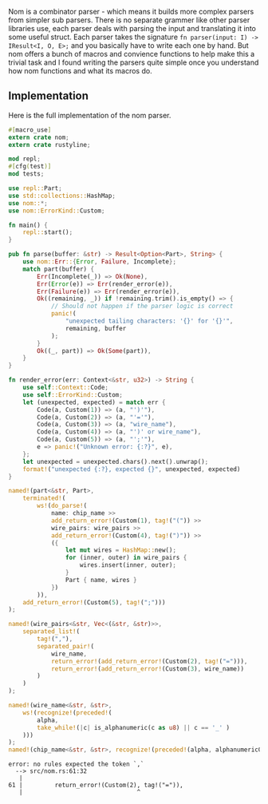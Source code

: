 Nom is a combinator parser - which means it builds more complex parsers from simpler sub parsers. There is no separate grammer like other parser libraries use, each parser deals with parsing the input and translating it into some useful struct. Each parser takes the signature `fn parser(input: I) -> IResult<I, O, E>;` and you basically have to write each one by hand. But nom offers a bunch of macros and convience functions to help make this a trivial task and I found writing the parsers quite simple once you understand how nom functions and what its macros do.

## Implementation

Here is the full implementation of the nom parser.

```rust
#[macro_use]
extern crate nom;
extern crate rustyline;

mod repl;
#[cfg(test)]
mod tests;

use repl::Part;
use std::collections::HashMap;
use nom::*;
use nom::ErrorKind::Custom;

fn main() {
    repl::start();
}

pub fn parse(buffer: &str) -> Result<Option<Part>, String> {
    use nom::Err::{Error, Failure, Incomplete};
    match part(buffer) {
        Err(Incomplete(_)) => Ok(None),
        Err(Error(e)) => Err(render_error(e)),
        Err(Failure(e)) => Err(render_error(e)),
        Ok((remaining, _)) if !remaining.trim().is_empty() => {
            // Should not happen if the parser logic is correct
            panic!(
                "unexpected tailing characters: '{}' for '{}'",
                remaining, buffer
            );
        }
        Ok((_, part)) => Ok(Some(part)),
    }
}

fn render_error(err: Context<&str, u32>) -> String {
    use self::Context::Code;
    use self::ErrorKind::Custom;
    let (unexpected, expected) = match err {
        Code(a, Custom(1)) => (a, "')'"),
        Code(a, Custom(2)) => (a, "'='"),
        Code(a, Custom(3)) => (a, "wire_name"),
        Code(a, Custom(4)) => (a, "')' or wire_name"),
        Code(a, Custom(5)) => (a, "';'"),
        e => panic!("Unknown error: {:?}", e),
    };
    let unexpected = unexpected.chars().next().unwrap();
    format!("unexpected {:?}, expected {}", unexpected, expected)
}

named!(part<&str, Part>,
    terminated!(
        ws!(do_parse!(
            name: chip_name >>
            add_return_error!(Custom(1), tag!("(")) >>
            wire_pairs: wire_pairs >>
            add_return_error!(Custom(4), tag!(")")) >>
            ({
                let mut wires = HashMap::new();
                for (inner, outer) in wire_pairs {
                    wires.insert(inner, outer);
                }
                Part { name, wires }
            })
        )),
    add_return_error!(Custom(5), tag!(";")))
);

named!(wire_pairs<&str, Vec<(&str, &str)>>,
    separated_list!(
        tag!(","),
        separated_pair!(
            wire_name,
            return_error!(add_return_error!(Custom(2), tag!("="))),
            return_error!(add_return_error!(Custom(3), wire_name))
        )
    )
);

named!(wire_name<&str, &str>,
    ws!(recognize!(preceded!(
        alpha,
        take_while!(|c| is_alphanumeric(c as u8) || c == '_' )
    )))
);
named!(chip_name<&str, &str>, recognize!(preceded!(alpha, alphanumeric0)));
```



```
error: no rules expected the token `,`
  --> src/nom.rs:61:32
   |
61 |         return_error!(Custom(2), tag!("=")),
   |                                ^
```